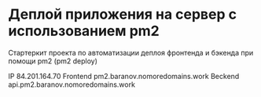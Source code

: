# Деплой приложения на сервер с использованием pm2

Стартеркит проекта по автоматизации деплоя фронтенда и бэкенда при помощи pm2 (pm2 deploy)

IP 84.201.164.70
Frontend pm2.baranov.nomoredomains.work
Beckend api.pm2.baranov.nomoredomains.work
